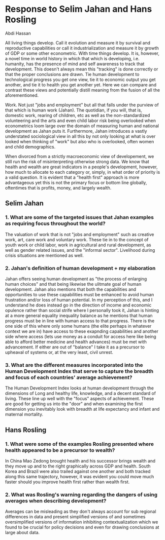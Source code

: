 # Response to Selim Jahan and Hans Rosling


Abdi Hassan

  All living things develop. Call it evolution and measure it by survival and reproductive capabilities or call it industrialization and measure it by growth of GDP or some other econometric. With time things develop. It is, however, a novel time in world history in which that which is developing, i.e. humanity, has the presence of mind and self awareness to track that development. This doesn't always mean this "tracking" is done correctly or that the proper conclusions are drawn. Tie human development to technological progress you get one view, tie it to economic output you get another, and tie it to health you get another yet. Here we can compare and contrast these views and potentially distill meaning from the fusion of all the aforementioned. 
  
  Work. Not just "jobs and employment" but all that falls under the purview of that which is human work (Jahan). The quotidian, if you will, that is, domestic work, rearing of children, etc as well as the non-standardized volunteering and the arts and even child labor risk being overlooked when econometrics loom large over the domain of measuring human and national development as Jahan puts it. Furthermore, Jahan introduces a vastly understated sociological view in all this by not only looking at what is over looked when thinking of "work" but also who is overlooked, often women and child demographics.
  
  When divorced from a strictly macroeconomic view of developement, we still run the risk of misinterpreting otherwise strong data. We know that health and wealth are great indicators in a people's development, however, how much to allocate to each category or, simply, in what order of priority is a valid question. It is evident that a "health first" approach is more advantageous yet this is not the primary focus or bottom line globally, oftentimes that is profits, money, and largely wealth.  

## Selim Jahan

### 1. What are some of the targeted issues that Jahan examples as requiring  focus throughout the world?

  The valuation of work that is not "jobs and employment" such as creative work, art, care work and voluntary work. These tie in to the concept of youth work or child labor, work in agricultural and rural development, as well as gender related issues, and the "informal sector". Livelihood during crisis situations are mentioned as well.
  
### 2. Jahan's definition of human development + my elaboration

  Jahan offers seeing human development as "the process of enlarging human choices" and that being likewise the ulitmate goal of human development. Jahan also mentions that both the capabilities and opportunities to use these capabilities must be enhanced to avoid human frustration and/or loss of human potential. In my perception of this, and I understand he does instead go in the direction of income and economic opulence rather than social strife where I personally took it, Jahan is hinting at a more general equality inequality balance as he mentions that human progress must be in line with human access to that progress. There is the one side of this where only some humans (the elite perhaps in whatever context we are in) have access to these exapnding capabilities and another side where access (lets use money as a conduit for access here like being able to afford better medicine and health advances) must be met with advancement. If either are out of "balance" I take it as a precursor to upheaval of systems or, at the very least, civil unrest.
  
### 3. What are the different measures incorporated into the Human Development Index that serve to capture the breadth and focus of each countries' average achievement?

  The Human Development Index looks at human development through the dimensions of Long and healthy life, knowledge, and a decent standard of living. These line up well with the "focus" aspects of achievement. These are good for getting us into the "door" and when examining the first dimension you inevitably look with breadth at life expectancy and infant and maternal mortality.
  
## Hans Rosling

### 1. What were some of the examples Rosling presented where health appeared to be a precursor to wealth?
  
  In China Mao Zedong brought health and his successor brings wealth and they move up and to the right graphically across GDP and health. South Korea and Brazil were also trailed against one another and both tracked along this same trajectory, however, it was evident you could move much faster should you improve health first rather than wealth first.
  
### 2. What was Rosling's warning regarding the dangers of using averages when describing development?
 
 Averages can be misleading as they don't always account for sub regional differences in data and present simplified versions of and sometimes oversimplified versions of information inhibiting contextualization which we found to be crucial for policy decisions and even for drawing conclusions at large about data.
